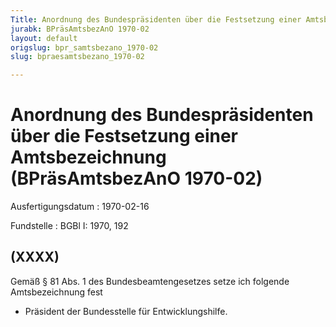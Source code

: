 ```yaml
---
Title: Anordnung des Bundespräsidenten über die Festsetzung einer Amtsbezeichnung
jurabk: BPräsAmtsbezAnO 1970-02
layout: default
origslug: bpr_samtsbezano_1970-02
slug: bpraesamtsbezano_1970-02

---
```


# Anordnung des Bundespräsidenten über die Festsetzung einer Amtsbezeichnung (BPräsAmtsbezAnO 1970-02)

Ausfertigungsdatum
:   1970-02-16

Fundstelle
:   BGBl I: 1970, 192



## (XXXX)

Gemäß § 81 Abs. 1 des Bundesbeamtengesetzes setze ich folgende Amtsbezeichnung fest

*   Präsident der Bundesstelle für Entwicklungshilfe.




